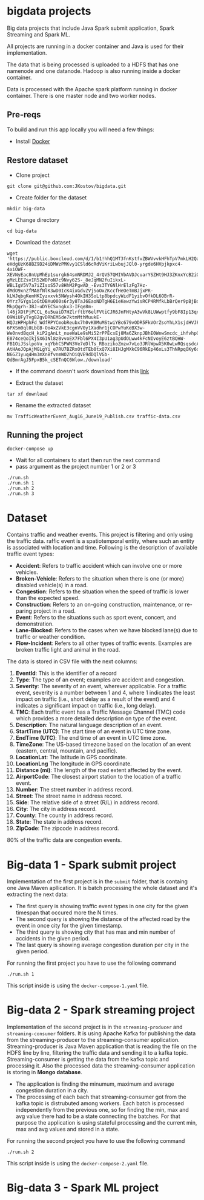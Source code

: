 # bigdata projects

Big data projects that include Java Spark submit application, Spark Streaming and Spark ML.

All projects are running in a docker container and Java is used for their implementation.

The data that is being processed is uploaded to a HDFS that has one namenode and one datanode. Hadoop is also  running inside a docker container.

Data is processed with the Apache spark platform running in docker container. There is one master node and two worker nodes.

## Pre-reqs

To build and run this app locally you will need a few things:
- Install [Docker](https://docs.docker.com/engine/install/ubuntu/)

## Restore dataset

- Clone project
```
git clone git@github.com:JKostov/bigdata.git
```
- Create folder for the dataset
```
mkdir big-data
```
- Change directory
```
cd big-data
```
- Download the dataset
```
wget 'https://public.boxcloud.com/d/1/b1!hhQ1MT3fnKstfvZBWVvvkHFhTpV7mkLH2QahJsn_yai2r57fxzZ2l09QoqPwJFlrS87VeaL8tm828iB-eHdgUzK68BZ9D24iDMWzPMKvy1CSld6cRdViKriLwbujJQl0-yrgde6HVpjkpxc4-4xiOWF-XEVNyEac8nUpMhEp1surgk64smNRDMJ2_4rQV57QMIVbAVDJcuarYSZHt9HJ3ZKnxYcB2iOcf6a1yng_bN2XZt0XyaboAbSWzWifPgRTEpJ06J3HFPAOxKX8QJqmkaj-gMzLEEZsvIR52WDPoN7c9Nvy62S-_8eJqMN2fuIikxL-WBLIgV5V7a7iZIsoS57v8HhM2PgwAD_-Evs3TYGNlHrElzFg7Hz-dMdO9xnZfMA8fNlK3wD0IcK4ixGdvZVjSoOxZKccfHeOeTmBJjxPR-kLWJqbgKemHKIyzxxvk5NWysh4OkIH3SoLtp8bpdcyWidF1yibvOfkDL6OBrR-0Yrz7GYgs1oGtDBXu000s6r3y8TaJ6EaoNDTgH6EieKewzYwisRCP4RMfkLbBrQer9pBjBdB02ygw713w-MkpQgrh-3BJ-uDYECSxngkx3-IFqe8m-l46jXOtPjPCCL_6u5uaiD7HZlrftbY6elFVtiCJR6JnFHtyA3wVk8LUWwptfy9bF8Ip13qxmRnn1CHNVGYzrlGFOav-O9WiUFyTvg82gvDRhEM5de7ktmMthMuukE-HQJzHPHphFd_WdfRPYCmobReubx7h0vK0MuMStwiYBc679vODR5FkVOrZsoYhLX1sjdHVJF6wZhlSEayfTOWp17-6PXSm0ql0LbGB-Oo4xZVkE3cgnVV0y1Xadhr1jCOPwYuKeBX3w-We0nvdBqcH_kiP2gAnLt_nueWaLe9sMi52rPPEcxEj8Ma6ZknpJBhE0WnwSmcdc_ihfvhpQWaAFniAG8rOTeQkNWRaHuW8swb18m1sUbJVaGP6eHLG9uhwJmFUyesjN7CNlbw09wK-E874ceQoIkj5X6INl8zBvvoEX7Fbl6PX4I3pU1ag3pUdOLww4kFcNIvoyE6ztBQHW-FB1OiJSslpoVu_xqYbhC5PWN3Ve7eDlTs_RBozikoZmzw7vLo3JRlWpwX5K0wLwRQsqsdcAPBRfiq8pHoPMYHvRd-AtHAoJOpAjMGLgYi_e7RU7BZRxOtdTEb0txQ7Xi8IHJgMXkC96RkEp46xLs3ThNRpqOKy6qAV008BOdnXPTDTWl7ys12Ukqy-N6GZ1yuq4Hm3mXnBfvnmWO2hOiQVE9dDQlVGb-QdBmrAgJ5FpxB5k_cSETnQC6Wlow./download'
```
- If the command doesn't work download from this [link](https://osu.app.box.com/v/traffic-events-dec19)

- Extract the dataset
```
tar xf download
```
- Rename the extracted dataset
```
mv TrafficWeatherEvent_Aug16_June19_Publish.csv traffic-data.csv
```

## Running the project

```
docker-compose up
```

- Wait for all containers to start then run the next command
- pass argument as the project number 1 or 2 or 3
```
./run.sh
./run.sh 1
./run.sh 2
./run.sh 3
```

# Dataset
Contains traffic and weather events. This project is filtering and only using the traffic data. 
raffic event is a spatiotemporal entity, where such an entity is associated with location and time. Following is the description of available traffic event types:

- **Accident**: Refers to traffic accident which can involve one or more vehicles.
- **Broken-Vehicle**: Refers to the situation when there is one (or more) disabled vehicle(s) in a road.
- **Congestion**: Refers to the situation when the speed of traffic is lower than the expected speed.
- **Construction**: Refers to an on-going construction, maintenance, or re-paring project in a road.
- **Event**: Refers to the situations such as sport event, concert, and demonstration.
- **Lane-Blocked**: Refers to the cases when we have blocked lane(s) due to traffic or weather condition.
- **Flow-Incident**: Refers to all other types of traffic events. Examples are broken traffic light and animal in the road.

The data is stored in CSV file with the next columns:
1. **EventId**:	This is the identifier of a record
2. **Type**:	The type of an event; examples are accident and congestion.
3. **Severity**:	The severity of an event, wherever applicable. For a traffic event, severity is a number between 1 and 4, where 1 indicates the least impact on traffic (i.e., short delay as a result of the event) and 4 indicates a significant impact on traffic (i.e., long delay).
4. **TMC**:	Each traffic event has a Traffic Message Channel (TMC) code which provides a more detailed description on type of the event.
5. **Description**:	The natural language description of an event.
6. **StartTime (UTC)**:	The start time of an event in UTC time zone.
7. **EndTime (UTC)**:	The end time of an event in UTC time zone.
8. **TimeZone**:	The US-based timezone based on the location of an event (eastern, central, mountain, and pacific).
9. **LocationLat**:	The latitude in GPS coordinate.
10. **LocationLng**	The longitude in GPS coordinate.
11. **Distance (mi)**:	The length of the road extent affected by the event.
12. **AirportCode**:	The closest airport station to the location of a traffic event.
13. **Number**:	The street number in address record.
14. **Street**: The street name in address record.
15. **Side**:	The relative side of a street (R/L) in address record.
16. **City**:	The city in address record.
17. **County**:	The county in address record.
18. **State**:	The state in address record.
19. **ZipCode**:	The zipcode in address record.

80% of the traffic data are congestion events.

# Big-data 1 - Spark submit project

Implementation of the first project is in the `submit` folder, that is containg one Java Maven apllication. It is batch processing the whole dataset and it's extracting the next data:
- The first query is showing traffic event types in one city for the given timespan that occured more the N times.
- The second query is showing the distance of the affected road by the event in once city for the given timestamp.
- The third query is showing city that has max and min number of accidents in the given period.
- The last query is showing average congestion duration per city in the given period.

For running the first project you have to use the following command 
```
./run.sh 1
```
This script inside is using the `docker-compose-1.yaml` file.

# Big-data 2 - Spark streaming project

Implementation of the second project is in the `streaming-producer` and `streaming-consumer` folders. It is using Apache Kafka for publishing the data from the streaming-producer to the streaming-consumer application. Streaming-producer is Java Maven application that is reading the file on the HDFS line by line, filtering the traffic data and sending it to a kafka topic. Streaming-consumer is getting the data from the kafka topic and processing it. Also the processed data the streaming-consumer application is storing in **Mongo database**. 

- The application is finding the minumum, maximum and average congestion duration in a city.
- The processing of each bach that streaming-consumer got from the kafka topic is distrubuted among workers. Each batch is processed independently from the previous one, so for finding the min, max and avg value there had to be a state connecting the batches. For that purpose the application is using stateful processing and the current min, max and avg values and stored in a state. 

For running the second project you have to use the following command 
```
./run.sh 2
```
This script inside is using the `docker-compose-2.yaml` file.

# Big-data 3 - Spark ML project
